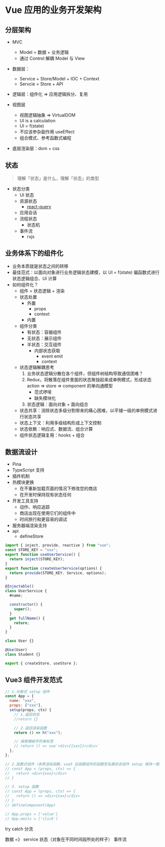 # Vue 应用的业务开发架构

## 分层架构
- MVC
  - Model = 数据 + 业务逻辑
  - 通过 Control 解耦 Model 与 View 

- 数据层：
  - Service + Store/Model + IOC + Context
  - Servcie = Store + API
- 逻辑层：组件化 => 应用逻辑拆分、复用
- 视图层
  - 视图逻辑抽象 => VirtualDOM
  - UI is a calculation
  - UI = f(state)
  - 不应该参杂副作用 useEffect
  - 组合模式、参考函数式编程
- 底层渲染层：dom + css

## 状态

> 理解「状态」是什么，理解「状态」的类型

- 状态分类
  - UI 状态
  - 资源状态
    - [react-query](https://github.com/tannerlinsley/react-query)
  - 应用会话
  - 流程状态
    - 状态机
  - 事件流
    - rxjs

## 业务体系下的组件化

- 业务本质就是状态之间的转移
- 最佳范式：以面向对象进行业务逻辑状态建模，以 UI = f(state) 偏函数式进行状态逻辑组合、UI 计算
- 如何组件化？
  - 组件 = 状态逻辑 + 渲染
  - 状态处置
    - 外置
      - props
      - context
    - 内置
  - 组件分类
    - 有状态：容器组件
    - 无状态：展示组件
    - 半状态：交互组件
      - 内部状态获取
        - event emit
        - context
  - 状态逻辑解耦思考
    1. 业务状态逻辑分散在各个组件，但组件树结构导致通信困难？
    2. Redux，将散落在组件里面的状态聚拢起来成单例模式，形成状态 action => store => component 的单向通模型
       - 范式啰嗦
       - 缺失模块化
    3. 状态逻辑：面向对象 + 面向组合
  - 状态共享：消除状态多级分割带来的痛心困难，以平铺一级的单例模式进行状态共享
  - 状态上下文：利用多级结构形成上下文控制
  - 状态依赖：响应式、数据流、组合计算
  - 组件状态逻辑复用：hooks + 组合

## 数据流设计

- Pina
 - TypeScript 支持
 - 插件机制
 - 热模块更换
   - 在不重新加载页面的情况下修改您的商店
   - 在开发时保持现有状态任何
 - 开发工具支持
   - 动作、响应追踪
   - 商店出现在使用它们的组件中
   - 时间旅行和更容易的调试
 - 服务器端渲染支持
 - api
   - defineStore

```js
import { inject, provide, reactive } from "vue";
const STORE_KEY = "xxx";
export function useUserService() {
  return inject(STORE_KEY);
}
export function createUserService(options) {
  return provide(STORE_KEY, Service, options);
}

@Injectable()
class UserService {
  #name;

  constructor() {
    super();
  }
  get fullName() {
    return;
  }
}

class User {}

@Use(User)
class Student {}

export { createStore, useStore };
```

## Vue3 组件开发范式

```js
// 1.对象式 setup 组件
const App = {
  name: "xxx",
  props: ["xxx"],
  setup(props, ctx) {
    // 1.返回状态
    //return {}

    // 2.返回渲染函数
    return () => h("xxx");

    // 探索模板字符串标签
    // return () => vue`<div>{{xxx}}</div>`
  },
};

// 2.函数式组件（本质渲染函数，vue3 后函数组件的函数签名跟状态组件 setup 保持一致）
// const App = (props, ctx) => {
//   return <div>{xxx}</div>
// }

// 3. setup 函数
// const App = (props, ctx) => {
//   return () => <div>{xxx}</div>
// }
// defineComponent(App)

// App.props = ['value']
// App.emits = ['click']
```


  
try catch 分流

数据  =》 service
状态（对象在不同时间段所处的样子）
事件流
